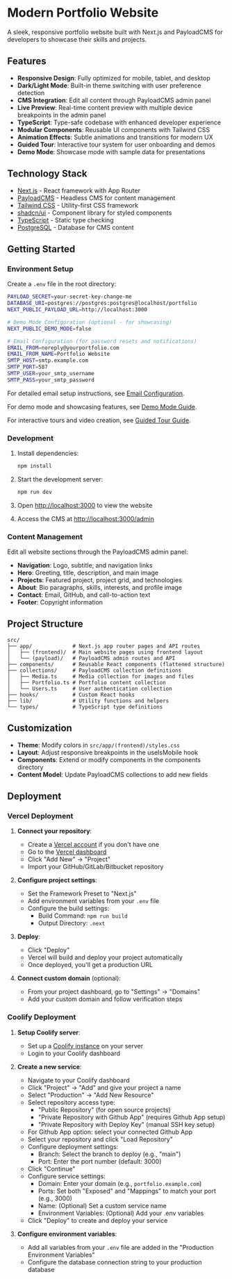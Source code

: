# Modern Portfolio Website

A sleek, responsive portfolio website built with Next.js and PayloadCMS for developers to showcase their skills and projects.

## Features

- **Responsive Design**: Fully optimized for mobile, tablet, and desktop
- **Dark/Light Mode**: Built-in theme switching with user preference detection
- **CMS Integration**: Edit all content through PayloadCMS admin panel
- **Live Preview**: Real-time content preview with multiple device breakpoints in the admin panel
- **TypeScript**: Type-safe codebase with enhanced developer experience
- **Modular Components**: Reusable UI components with Tailwind CSS
- **Animation Effects**: Subtle animations and transitions for modern UX
- **Guided Tour**: Interactive tour system for user onboarding and demos
- **Demo Mode**: Showcase mode with sample data for presentations

## Technology Stack

- [Next.js](https://nextjs.org) - React framework with App Router
- [PayloadCMS](https://payloadcms.com) - Headless CMS for content management
- [Tailwind CSS](https://tailwindcss.com) - Utility-first CSS framework
- [shadcn/ui](https://ui.shadcn.com) - Component library for styled components
- [TypeScript](https://www.typescriptlang.org) - Static type checking
- [PostgreSQL](https://www.postgresql.org) - Database for CMS content

## Getting Started

### Environment Setup

Create a `.env` file in the root directory:

```bash
PAYLOAD_SECRET=your-secret-key-change-me
DATABASE_URI=postgres://postgres:postgres@localhost/portfolio
NEXT_PUBLIC_PAYLOAD_URL=http://localhost:3000

# Demo Mode Configuration (optional - for showcasing)
NEXT_PUBLIC_DEMO_MODE=false

# Email Configuration (for password resets and notifications)
EMAIL_FROM=noreply@yourportfolio.com
EMAIL_FROM_NAME=Portfolio Website
SMTP_HOST=smtp.example.com
SMTP_PORT=587
SMTP_USER=your_smtp_username
SMTP_PASS=your_smtp_password
```

For detailed email setup instructions, see [Email Configuration](./docs/email-setup.md).

For demo mode and showcasing features, see [Demo Mode Guide](./docs/DEMO_MODE.md).

For interactive tours and video creation, see [Guided Tour Guide](./docs/GUIDED_TOUR.md).

### Development

1. Install dependencies:

    ```bash
    npm install
    ```

2. Start the development server:

    ```bash
    npm run dev
    ```

3. Open [http://localhost:3000](http://localhost:3000) to view the website
4. Access the CMS at [http://localhost:3000/admin](http://localhost:3000/admin)

### Content Management

Edit all website sections through the PayloadCMS admin panel:

- **Navigation**: Logo, subtitle, and navigation links
- **Hero**: Greeting, title, description, and main image
- **Projects**: Featured project, project grid, and technologies
- **About**: Bio paragraphs, skills, interests, and profile image
- **Contact**: Email, GitHub, and call-to-action text
- **Footer**: Copyright information

## Project Structure

```
src/
├── app/             # Next.js app router pages and API routes
│   ├── (frontend)/  # Main website pages using frontend layout
│   └── (payload)/   # PayloadCMS admin routes and API
├── components/      # Reusable React components (flattened structure)
├── collections/     # PayloadCMS collection definitions
│   ├── Media.ts     # Media collection for images and files
│   ├── Portfolio.ts # Portfolio content collection
│   └── Users.ts     # User authentication collection
├── hooks/           # Custom React hooks
├── lib/             # Utility functions and helpers
└── types/           # TypeScript type definitions
```

## Customization

- **Theme**: Modify colors in `src/app/(frontend)/styles.css`
- **Layout**: Adjust responsive breakpoints in the useIsMobile hook
- **Components**: Extend or modify components in the components directory
- **Content Model**: Update PayloadCMS collections to add new fields

## Deployment

### Vercel Deployment

1. **Connect your repository**:

    - Create a [Vercel account](https://vercel.com/signup) if you don't have one
    - Go to the [Vercel dashboard](https://vercel.com/dashboard)
    - Click "Add New" → "Project"
    - Import your GitHub/GitLab/Bitbucket repository

2. **Configure project settings**:

    - Set the Framework Preset to "Next.js"
    - Add environment variables from your `.env` file
    - Configure the build settings:
        - Build Command: `npm run build`
        - Output Directory: `.next`

3. **Deploy**:

    - Click "Deploy"
    - Vercel will build and deploy your project automatically
    - Once deployed, you'll get a production URL

4. **Connect custom domain** (optional):
    - From your project dashboard, go to "Settings" → "Domains"
    - Add your custom domain and follow verification steps

### Coolify Deployment

1. **Setup Coolify server**:

    - Set up a [Coolify instance](https://coolify.io/) on your server
    - Login to your Coolify dashboard

2. **Create a new service**:

    - Navigate to your Coolify dashboard
    - Click "Project" → "Add" and give your project a name
    - Select "Production" → "Add New Resource"
    - Select repository access type:
        - "Public Repository" (for open source projects)
        - "Private Repository with Github App" (requires Github App setup)
        - "Private Repository with Deploy Key" (manual SSH key setup)
    - For Github App option: select your connected Github App
    - Select your repository and click "Load Repository"
    - Configure deployment settings:
        - Branch: Select the branch to deploy (e.g., "main")
        - Port: Enter the port number (default: 3000)
    - Click "Continue"
    - Configure service settings:
        - Domain: Enter your domain (e.g., `portfolio.example.com`)
        - Ports: Set both "Exposed" and "Mappings" to match your port (e.g., 3000)
        - Name: (Optional) Set a custom service name
        - Environment Variables: (Optional) Add your .env variables
    - Click "Deploy" to create and deploy your service

3. **Configure environment variables**:

    - Add all variables from your `.env` file are added in the "Production Environment Variables"
    - Configure the database connection string to your production database
